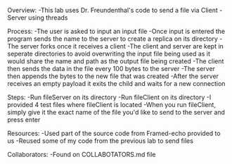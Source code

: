 Overview:
    -This lab uses Dr. Freundenthal's code to send a file via Client - Server using threads

Process:
    -The user is asked to input an input file
    -Once input is entered the program sends the name to the server to create a replica on its directory
    -The server forks once it receives a client
    -The client and server are kept in seperate directories to avoid overwriting the input file being used
        as it would share the name and path as the output file being created
    -The client then sends the data in the file every 100 bytes to the server
    -The server then appends the bytes to the new file that was created
    -After the server receives an empty payload it exits the child and waits for a new connection

Steps:
    -Run fileServer on its directory
    -Run fileClient on its directory
    -I provided 4 test files where fileClient is located
    -When you run fileClient, simply give it the exact name of the file you'd like to send to the server and press enter

Resources:
    -Used part of the source code from Framed-echo provided to us
    -Reused some of my code from the previous lab to send files
    
Collaborators:
    -Found on COLLABOTATORS.md file
